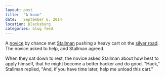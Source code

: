 ```yaml
---
layout: post
title:  "A koan"
date:   September 6, 2014
location: Blacksburg
categories: blog feed
---
```


A [novice](http://benwr.net) by chance met [Stallman](https://stallman.org/) pushing a heavy cart on the
[silver road](http://www.mbta.com/schedules_and_maps/subway/lines/?route=SILVER).
The novice asked to help, and Stallman agreed.

When they sat down to rest, the novice asked Stallman about how best to apply himself, that he might become
a better hacker and do good. "Hack," Stallman replied, "And, if you have time later, help me unload this cart."

